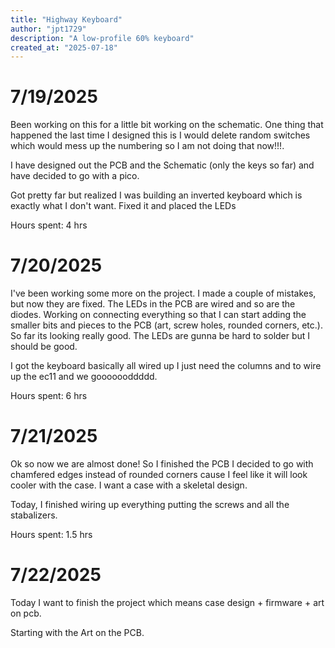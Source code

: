 ```yaml
---
title: "Highway Keyboard"
author: "jpt1729"
description: "A low-profile 60% keyboard"
created_at: "2025-07-18"
---
```


# 7/19/2025

Been working on this for a little bit working on the schematic. One thing that happened the last time I designed this is I would delete random switches which would mess up the numbering so I am not doing that now!!!. 

I have designed out the PCB and the Schematic (only the keys so far) and have decided to go with a pico. 

Got pretty far but realized I was building an inverted keyboard which is exactly what I don't want. Fixed it and placed the LEDs

Hours spent: 4 hrs

# 7/20/2025

I've been working some more on the project. I made a couple of mistakes, but now they are fixed. The LEDs in the PCB are wired and so are the diodes. Working on connecting everything so that I can start adding the smaller bits and pieces to the PCB (art, screw holes, rounded corners, etc.). So far its looking really good. The LEDs are gunna be hard to solder but I should be good.

I got the keyboard basically all wired up I just need the columns and to wire up the ec11 and we gooooooddddd.

Hours spent: 6 hrs

# 7/21/2025

Ok so now we are almost done! So I finished the PCB I decided to go with chamfered edges instead of rounded corners cause I feel like it will look cooler with the case. I want a case with a skeletal design.

Today, I finished wiring up everything putting the screws and all the stabalizers.

Hours spent: 1.5 hrs

# 7/22/2025

Today I want to finish the project which means case design + firmware + art on pcb.

Starting with the Art on the PCB.
